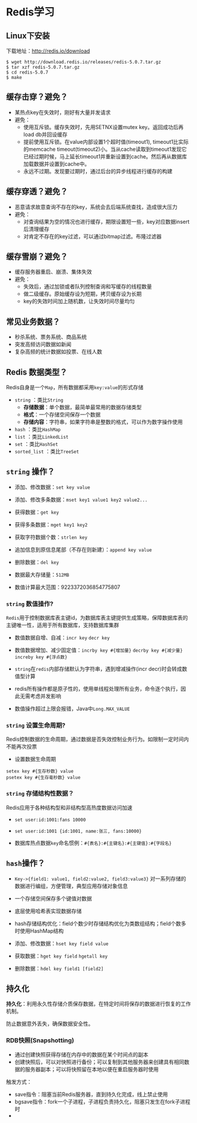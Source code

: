 # Redis学习

## Linux下安装
下载地址：http://redis.io/download
```
$ wget http://download.redis.io/releases/redis-5.0.7.tar.gz
$ tar xzf redis-5.0.7.tar.gz
$ cd redis-5.0.7
$ make
```

## 缓存击穿？避免？

- 某热点key在失效时，刚好有大量并发请求
- 避免：
  - 使用互斥锁。缓存失效时，先用SETNX设置mutex key。返回成功后再load db并回设缓存
  - 提前使用互斥锁。在value内部设置1个超时值(timeout1), timeout1比实际的memcache timeout(timeout2)小。当从cache读取到timeout1发现它已经过期时候，马上延长timeout1并重新设置到cache。然后再从数据库加载数据并设置到cache中。
  - 永远不过期。发现要过期时，通过后台的异步线程进行缓存的构建

## 缓存穿透？避免？

- 恶意请求故意查询不存在的key，系统会去后端系统查找，造成很大压力
- 避免：
  - 对查询结果为空的情况也进行缓存，期限设置短一些，key对应数据insert后清理缓存
  - 对肯定不存在的key过滤，可以通过bitmap过滤。布隆过滤器

## 缓存雪崩？避免？

- 缓存服务器重启、崩溃、集体失效
- 避免：
  - 失效后，通过加锁或者队列控制查询和写缓存的线程数量
  - 做二级缓存。原始缓存设为短期，拷贝缓存设为长期
  - key的失效时间加上随机数，让失效时间尽量均匀

## 常见业务数据？

- 秒杀系统、票务系统、商品系统
- 突发高频访问数据如新闻
- 复杂高频的统计数据如投票、在线人数

## Redis 数据类型？

Redis自身是一个`Map`，所有数据都采用`key:value`的形式存储

- `string` ：类比`String`
  - **存储数据**：单个数据，最简单最常用的数据存储类型
  - **格式**：一个存储空间保存一个数据
  - **存储内容**：字符串，如果字符串是整数的格式，可以作为数字操作使用
- `hash` ：类比`HashMap`
- `list` ：类比`LinkedList`
- `set` ：类比`HashSet`
- `sorted_list` ：类比`TreeSet`

## `string` 操作？

- 添加、修改数据：`set key value`
- 添加、修改多条数据：`mset key1 value1 key2 value2...`
- 获得数据：`get key`
- 获得多条数据：`mget key1 key2`
- 获取字符数据个数：`strlen key`
- 追加信息到原信息尾部（不存在则新建）：`append key value`
- 删除数据：`del key`



- 数据最大存储量：`512MB`
- 数值计算最大范围：9223372036854775807

### `string` 数值操作?

`Redis`用于控制数据库表主键id，为数据库表主键提供生成策略，保障数据库表的主键唯一性，适用于所有数据库，支持数据库集群

- 数值数据自增、自减：`incr key` `decr key`
- 数值数据增加、减少固定值：`incrby key #{增加量}` `decrby key #{减少量}` `increby key #{浮点数}`

- `string`在`redis`内部存储默认为字符串，遇到增减操作(incr decr)时会转成数值型计算
- redis所有操作都是原子性的，使用单线程处理所有业务，命令逐个执行，因此无需考虑并发影响
- 数值操作超过上限会报错，Java中`Long.MAX_VALUE`

### `string` 设置生命周期?

Redis控制数据的生命周期，通过数据是否失效控制业务行为。如限制一定时间内不能再次投票

- 设置数据生命周期

```shell
setex key #{生存秒数} value
psetex key #{生存毫秒数} value
```

### `string` 存储结构性数据？

Redis应用于各种结构型和非结构型高热度数据访问加速

- `set user:id:1001:fans 10000`

- `set user:id:1001 {id:1001, name:张三, fans:10000}`

- 数据库热点数据`key`命名惯例：`#{表名}:#{主键名}:#{主键值}:#{字段名}`



##  `hash`操作？

- `Key->{field1: value1, field2:value2, field3:value3}` 对一系列存储的数据进行编组，方便管理，典型应用存储对象信息

- 一个存储空间保存多个键值对数据

- 底层使用哈希表实现数据存储
- hash存储结构优化：field个数少时存储结构优化为类数组结构；field个数多时使用HashMap结构



- 添加、修改数据：`hset key field value`
- 获取数据：`hget key field`   `hgetall key`
- 删除数据：`hdel key field1 [field2]`

## 持久化

**持久化**：利用永久性存储介质保存数据，在特定时间将保存的数据进行恢复的工作机制。

防止数据意外丢失，确保数据安全性。

### RDB快照(Snapshotting)

- 通过创建快照获得存储在内存中的数据在某个时间点的副本
- 创建快照后，可以对快照进行备份；可以复制到其他服务器来创建具有相同数据的服务器副本；可以将快照留在本地以便在重启服务器时使用

触发方式：

- save指令：阻塞当前Redis服务器，直到持久化完成，线上禁止使用
- bgsave指令：fork一个子进程，子进程负责持久化，阻塞只发生在fork子进程时
- 